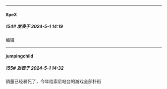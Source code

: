 ﻿
*****

####  SpeX  
##### 154#       发表于 2024-5-1 14:19

编辑


*****

####  jumpingchild  
##### 155#       发表于 2024-5-1 14:32

销量已经暴死了，今年给索尼站台的游戏全部扑街


